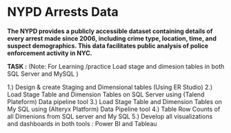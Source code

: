 # NYPD Arrests Data 
<b> The NYPD provides a publicly accessible dataset containing details of every arrest made since 2006, including crime type, location, time, and suspect demographics. This data facilitates public analysis of police enforcement activity in NYC. </b>

**TASK :**
(Note: For Learning /practice Load  stage and dimesion tables in both SQL Server and MySQL )

 1.) Design & create Staging and Dimensional tables (Using ER Studio)</n>
 2.) Load Stage Table and Dimension Tables on SQL Server using (Talend Plateform) Data pipeline tool
 3.) Load Stage Table and Dimension Tables on My SQL using (Alteryx Platform) Data Pipeline tool
 4.) Table Row Counts of all Dimenions from SQL server and My SQL
 5.) Develop all visualizations and dashboards in both tools : Power BI and Tableau




